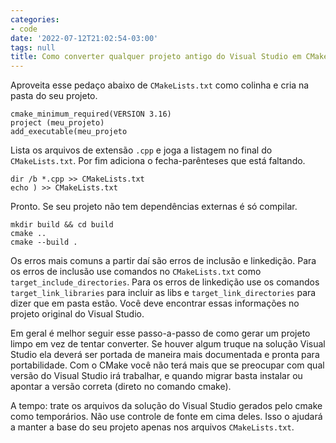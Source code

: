 ```yaml
---
categories:
- code
date: '2022-07-12T21:02:54-03:00'
tags: null
title: Como converter qualquer projeto antigo do Visual Studio em CMake
---
```


Aproveita esse pedaço abaixo de `CMakeLists.txt` como colinha e cria na pasta do seu projeto.

```
cmake_minimum_required(VERSION 3.16)
project (meu_projeto)
add_executable(meu_projeto
```

Lista os arquivos de extensão `.cpp` e joga a listagem no final do `CMakeLists.txt`. Por fim adiciona o fecha-parênteses que está faltando.

```
dir /b *.cpp >> CMakeLists.txt
echo ) >> CMakeLists.txt
```

Pronto. Se seu projeto não tem dependências externas é só compilar.

```
mkdir build && cd build
cmake ..
cmake --build .
```

Os erros mais comuns a partir daí são erros de inclusão e linkedição. Para os erros de inclusão use comandos no `CMakeLists.txt` como `target_include_directories`. Para os erros de linkedição use os comandos `target_link_libraries` para incluir as libs e `target_link_directories` para dizer que em pasta estão. Você deve encontrar essas informações no projeto original do Visual Studio.

Em geral é melhor seguir esse passo-a-passo de como gerar um projeto limpo em vez de tentar converter. Se houver algum truque na solução Visual Studio ela deverá ser portada de maneira mais documentada e pronta para portabilidade. Com o CMake você não terá mais que se preocupar com qual versão do Visual Studio irá trabalhar, e quando migrar basta instalar ou apontar a versão correta (direto no comando cmake).

A tempo: trate os arquivos da solução do Visual Studio gerados pelo cmake como temporários. Não use controle de fonte em cima deles. Isso o ajudará a manter a base do seu projeto apenas nos arquivos `CMakeLists.txt`.